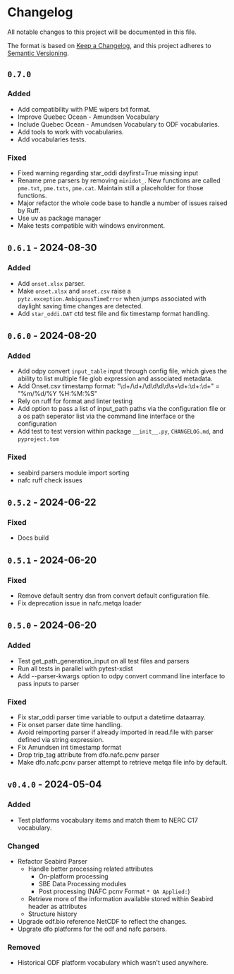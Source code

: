 # Changelog

All notable changes to this project will be documented in this file.

The format is based on [Keep a Changelog](https://keepachangelog.com/en/1.1.0/),
and this project adheres to [Semantic Versioning](https://semver.org/spec/v2.0.0.html).

## `0.7.0`

### Added

- Add compatibility with PME wipers txt format.
- Improve Quebec Ocean - Amundsen Vocabulary
- Include Quebec Ocean - Amundsen Vocabulary to ODF vocabularies.
- Add tools to work with vocabularies.
- Add vocabularies tests.

### Fixed

- Fixed warning regarding star_oddi dayfirst=True missing input
- Rename pme parsers by removing `minidot_`. New functions are called `pme.txt`,
  `pme.txts`, `pme.cat`. Maintain still a placeholder for those functions.
- Major refactor the whole code base to handle a number of issues raised by Ruff.
- Use uv as package manager
- Make tests compatible with windows environment.

## `0.6.1` - 2024-08-30

### Added

- Add `onset.xlsx` parser.
- Make `onset.xlsx` and `onset.csv` raise a `pytz.exception.AmbiguousTimeError`
  when jumps associated with daylight saving time changes are detected.
- Add `star_oddi.DAT` ctd test file and fix timestamp format handling.

## `0.6.0` - 2024-08-20

### Added

- Add odpy convert `input_table` input through config file, which gives the
  ability to list multiple file glob expression and associated metadata.
- Add Onset.csv timestamp format: "\d+\/\d+\/\d\d\d\d\s+\d+\:\d+\:\d+" = "%m/%d/%Y %H:%M:%S"
- Rely on ruff for format and linter testing
- Add option to pass a list of input_path paths via the configuration file or a
  os path seperator list via the command line interface or the configuration
- Add test to test version within package `__init__.py`, `CHANGELOG.md`, and `pyproject.tom`

### Fixed

- seabird parsers module import sorting
- nafc ruff check issues

## `0.5.2` - 2024-06-22

### Fixed

- Docs build

## `0.5.1` - 2024-06-20

### Fixed

- Remove default sentry dsn from convert default configuration file.
- Fix deprecation issue in nafc.metqa loader

## `0.5.0` - 2024-06-20

### Added

- Test get_path_generation_input on all test files and parsers
- Run all tests in parallel with pytest-xdist
- Add --parser-kwargs option to odpy convert command line interface to pass
  inputs to parser

### Fixed

- Fix star_oddi parser time variable to output a datetime dataarray.
- Fix onset parser date time handling.
- Avoid reimporting parser if already imported in read.file with parser
  defined via string expression.
- Fix Amundsen int timestamp format
- Drop trip_tag attribute from dfo.nafc.pcnv parser
- Make dfo.nafc.pcnv parser attempt to retrieve metqa file info by default.

## `v0.4.0` - 2024-05-04

### Added

- Test platforms vocabulary items and match them to NERC C17 vocabulary.

### Changed

- Refactor Seabird Parser
  - Handle better processing related attributes
    - On-platform processing
    - SBE Data Processing modules
    - Post processing (NAFC pcnv Format `* QA Applied:`)
  - Retrieve more of the information available stored within Seabird header as attributes
  - Structure history
- Upgrade odf.bio reference NetCDF to reflect the changes.
- Upgrate dfo platforms for the odf and nafc parsers.

### Removed

- Historical ODF platform vocabulary which wasn't used anywhere.
